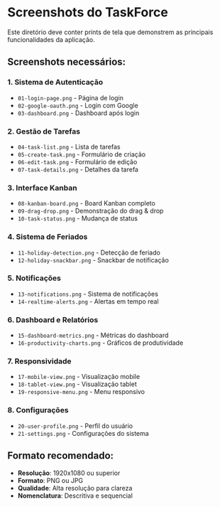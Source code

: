 # Screenshots do TaskForce

Este diretório deve conter prints de tela que demonstrem as principais funcionalidades da aplicação.

## Screenshots necessários:

### 1. **Sistema de Autenticação**
- `01-login-page.png` - Página de login
- `02-google-oauth.png` - Login com Google
- `03-dashboard.png` - Dashboard após login

### 2. **Gestão de Tarefas**
- `04-task-list.png` - Lista de tarefas
- `05-create-task.png` - Formulário de criação
- `06-edit-task.png` - Formulário de edição
- `07-task-details.png` - Detalhes da tarefa

### 3. **Interface Kanban**
- `08-kanban-board.png` - Board Kanban completo
- `09-drag-drop.png` - Demonstração do drag & drop
- `10-task-status.png` - Mudança de status

### 4. **Sistema de Feriados**
- `11-holiday-detection.png` - Detecção de feriado
- `12-holiday-snackbar.png` - Snackbar de notificação

### 5. **Notificações**
- `13-notifications.png` - Sistema de notificações
- `14-realtime-alerts.png` - Alertas em tempo real

### 6. **Dashboard e Relatórios**
- `15-dashboard-metrics.png` - Métricas do dashboard
- `16-productivity-charts.png` - Gráficos de produtividade

### 7. **Responsividade**
- `17-mobile-view.png` - Visualização mobile
- `18-tablet-view.png` - Visualização tablet
- `19-responsive-menu.png` - Menu responsivo

### 8. **Configurações**
- `20-user-profile.png` - Perfil do usuário
- `21-settings.png` - Configurações do sistema

## Formato recomendado:
- **Resolução**: 1920x1080 ou superior
- **Formato**: PNG ou JPG
- **Qualidade**: Alta resolução para clareza
- **Nomenclatura**: Descritiva e sequencial
